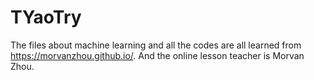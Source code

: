# TYaoTry
The files about machine learning and all the codes are all learned from https://morvanzhou.github.io/.
And the online lesson teacher is Morvan Zhou.
